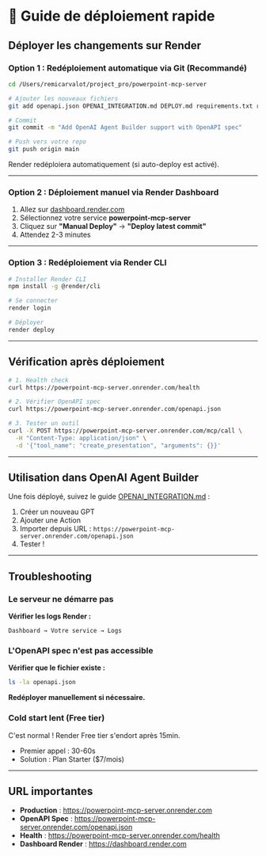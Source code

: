 # 🚀 Guide de déploiement rapide

## Déployer les changements sur Render

### Option 1 : Redéploiement automatique via Git (Recommandé)

```bash
cd /Users/remicarvalot/project_pro/powerpoint-mcp-server

# Ajouter les nouveaux fichiers
git add openapi.json OPENAI_INTEGRATION.md DEPLOY.md requirements.txt render.yaml run_server.py

# Commit
git commit -m "Add OpenAI Agent Builder support with OpenAPI spec"

# Push vers votre repo
git push origin main
```

Render redéploiera automatiquement (si auto-deploy est activé).

---

### Option 2 : Déploiement manuel via Render Dashboard

1. Allez sur [dashboard.render.com](https://dashboard.render.com)
2. Sélectionnez votre service **powerpoint-mcp-server**
3. Cliquez sur **"Manual Deploy"** → **"Deploy latest commit"**
4. Attendez 2-3 minutes

---

### Option 3 : Redéploiement via Render CLI

```bash
# Installer Render CLI
npm install -g @render/cli

# Se connecter
render login

# Déployer
render deploy
```

---

## Vérification après déploiement

```bash
# 1. Health check
curl https://powerpoint-mcp-server.onrender.com/health

# 2. Vérifier OpenAPI spec
curl https://powerpoint-mcp-server.onrender.com/openapi.json

# 3. Tester un outil
curl -X POST https://powerpoint-mcp-server.onrender.com/mcp/call \
  -H "Content-Type: application/json" \
  -d '{"tool_name": "create_presentation", "arguments": {}}'
```

---

## Utilisation dans OpenAI Agent Builder

Une fois déployé, suivez le guide [OPENAI_INTEGRATION.md](OPENAI_INTEGRATION.md) :

1. Créer un nouveau GPT
2. Ajouter une Action
3. Importer depuis URL : `https://powerpoint-mcp-server.onrender.com/openapi.json`
4. Tester !

---

## Troubleshooting

### Le serveur ne démarre pas

**Vérifier les logs Render :**
```
Dashboard → Votre service → Logs
```

### L'OpenAPI spec n'est pas accessible

**Vérifier que le fichier existe :**
```bash
ls -la openapi.json
```

**Redéployer manuellement si nécessaire.**

### Cold start lent (Free tier)

C'est normal ! Render Free tier s'endort après 15min.
- Premier appel : 30-60s
- Solution : Plan Starter ($7/mois)

---

## URL importantes

- **Production** : https://powerpoint-mcp-server.onrender.com
- **OpenAPI Spec** : https://powerpoint-mcp-server.onrender.com/openapi.json
- **Health** : https://powerpoint-mcp-server.onrender.com/health
- **Dashboard Render** : https://dashboard.render.com
